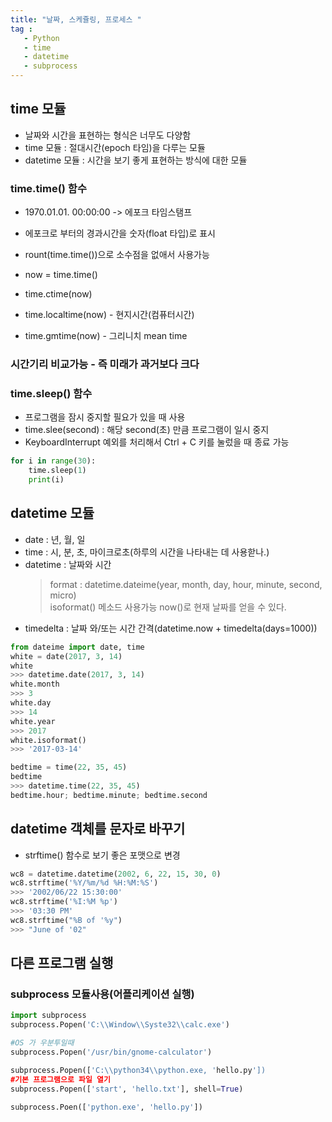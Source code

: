 ```yaml
---
title: "날짜, 스케쥴링, 프로세스 "
tag : 
   - Python 
   - time
   - datetime
   - subprocess
---
```



## time 모듈
 * 날짜와 시간을 표현하는 형식은 너무도 다양함
 * time 모듈 : 절대시간(epoch 타임)을 다루는 모듈
 * datetime 모듈 : 시간을 보기 좋게 표현하는 방식에 대한 모듈
 
### time.time() 함수
 * 1970.01.01. 00:00:00 -> 에포크 타임스탬프
 * 에포크로 부터의 경과시간을 숫자(float 타입)로 표시
 * rount(time.time())으로 소수점을 없애서 사용가능
 
 * now = time.time()
 * time.ctime(now)
 * time.localtime(now) - 현지시간(컴퓨터시간)
 * time.gmtime(now)    - 그리니치 mean time
 
### 시간기리 비교가능 - 즉 미래가 과거보다 크다


### time.sleep() 함수
 * 프로그램을 잠시 중지할 필요가 있을 때 사용
 * time.slee(second) : 해당 second(초) 만큼 프로그램이 일시 중지
 * KeyboardInterrupt 예외를 처리해서 Ctrl + C 키를 눌렀을 때 종료 가능
```python
for i in range(30):
    time.sleep(1)
    print(i)
```

## datetime 모듈
 * date : 년, 월, 일
 * time : 시, 분, 초, 마이크로초(하루의 시간을 나타내는 데 사용핟나.)
 * datetime : 날짜와 시간  
   > format : datetime.dateime(year, month, day, hour, minute, second, micro)  
   > isoformat() 메소드 사용가능
   > now()로 현재 날짜를 얻을 수 있다.
 * timedelta : 날짜 와/또는 시간 간격(datetime.now + timedelta(days=1000))
```python
from dateime import date, time
white = date(2017, 3, 14)
white
>>> datetime.date(2017, 3, 14)
white.month
>>> 3
white.day
>>> 14
white.year
>>> 2017
white.isoformat()
>>> '2017-03-14'

bedtime = time(22, 35, 45)
bedtime
>>> datetime.time(22, 35, 45)
bedtime.hour; bedtime.minute; bedtime.second
```

## datetime 객체를 문자로 바꾸기
 * strftime() 함수로 보기 좋은 포맷으로 변경
```python
wc8 = datetime.datetime(2002, 6, 22, 15, 30, 0)
wc8.strftime('%Y/%m/%d %H:%M:%S')
>>> '2002/06/22 15:30:00'
wc8.strftime('%I:%M %p')
>>> '03:30 PM'
wc8.strftime("%B of '%y")
>>> "June of '02"
```


## 다른 프로그램 실행
  ### subprocess 모듈사용(어플리케이션 실행)
  ```python
  import subprocess
  subprocess.Popen('C:\\Window\\Syste32\\calc.exe')
  
  #OS 가 우분투일때
 subprocess.Popen('/usr/bin/gnome-calculator')
 
 subprocess.Popen(['C:\\python34\\python.exe, 'hello.py'])
 #기본 프로그램으로 파일 열기
 subprocess.Popen(['start', 'hello.txt'], shell=True)
 
 subprocess.Poen(['python.exe', 'hello.py'])
  ```
